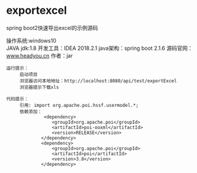 # exportexcel



spring boot2快速导出excel的示例源码


   操作系统:windows10   
   JAVA jdk:1.8
   开发工具：IDEA 2018.2.1
   java架构：spring boot 2.1.6
   源码官网：www.headyou.cn
   作者：jar

    运行提示：
         启动项目
         浏览器访问本地地址：http://localhost:8080/api/test/exportExcel
         浏览器提示下载xls
         
    代码提示：
         引用: import org.apache.poi.hssf.usermodel.*;
         依赖添加：
                  <dependency>
                     <groupId>org.apache.poi</groupId>
                     <artifactId>poi-ooxml</artifactId>
                     <version>RELEASE</version>
                 </dependency>
                 <dependency>
                     <groupId>org.apache.poi</groupId>
                     <artifactId>poi</artifactId>
                     <version>3.8</version>
                 </dependency>

